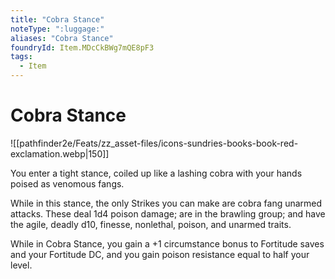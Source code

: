 ```yaml
---
title: "Cobra Stance"
noteType: ":luggage:"
aliases: "Cobra Stance"
foundryId: Item.MDcCkBWg7mQE8pF3
tags:
  - Item
---
```


# Cobra Stance
![[pathfinder2e/Feats/zz_asset-files/icons-sundries-books-book-red-exclamation.webp|150]]

You enter a tight stance, coiled up like a lashing cobra with your hands poised as venomous fangs.

While in this stance, the only Strikes you can make are cobra fang unarmed attacks. These deal 1d4 poison damage; are in the brawling group; and have the agile, deadly d10, finesse, nonlethal, poison, and unarmed traits.

While in Cobra Stance, you gain a +1 circumstance bonus to Fortitude saves and your Fortitude DC, and you gain poison resistance equal to half your level.
